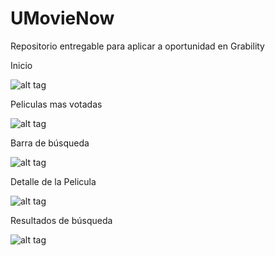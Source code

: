 # UMovieNow
Repositorio entregable para aplicar a oportunidad en Grability

Inicio

![alt tag](https://bytebucket.org/rocksgz/umovienow/raw/4304cbd34bc00324cfd3d90c6490bea7f4bef382/screenshots/popular.png?token=f121650ea5799c651431a0fc74204135cae0cc76)

Peliculas mas votadas

![alt tag](https://bytebucket.org/rocksgz/umovienow/raw/4304cbd34bc00324cfd3d90c6490bea7f4bef382/screenshots/toprated.png?token=51250b6cdb980062340f16a49a86ed39532bb0c5)

Barra de búsqueda

![alt tag](https://bytebucket.org/rocksgz/umovienow/raw/4304cbd34bc00324cfd3d90c6490bea7f4bef382/screenshots/searchbar.png?token=a36363f9dba5fe538ecc2f03329b4ab0129c1dae)

Detalle de la Pelicula

![alt tag](https://bytebucket.org/rocksgz/umovienow/raw/4304cbd34bc00324cfd3d90c6490bea7f4bef382/screenshots/moviedetail.png?token=b5a6efe46094bef3caf73e3f69c1933a5e1788ec)

Resultados de búsqueda

![alt tag](https://bytebucket.org/rocksgz/umovienow/raw/4304cbd34bc00324cfd3d90c6490bea7f4bef382/screenshots/searchresults.png?token=d08be77f8cbb9c5026662a3bbb13ddd0a7684f85)